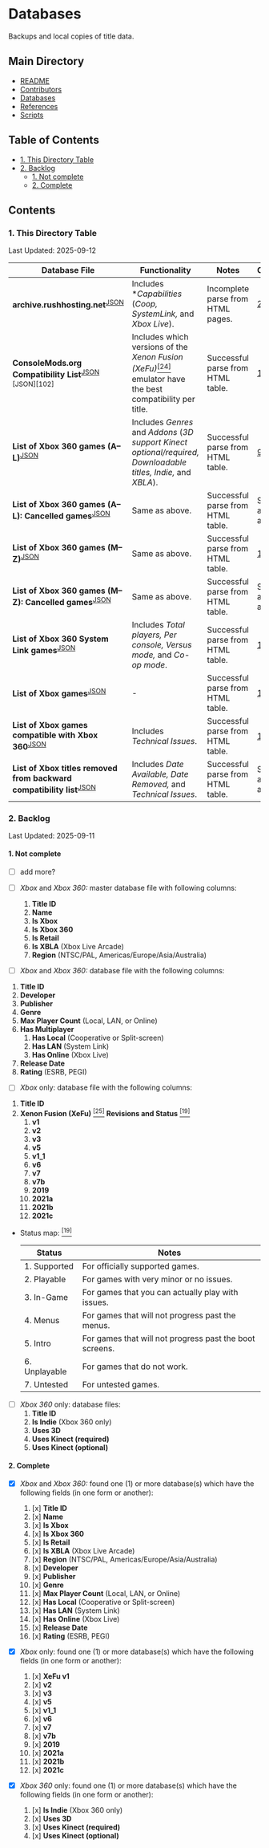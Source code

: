 # Databases
Backups and local copies of title data.

## Main Directory

- [README](../README.md)
- [Contributors](../CONTRIBUTORS.md)
- [Databases](./README.md)
- [References](../REFERENCES.md)
- [Scripts](../scripts/README.md)

## Table of Contents

- [1. This Directory Table](#1-this-directory-table)
- [2. Backlog](#2-backlog)
	- [1. Not complete](#2-not-complete)
	- [2. Complete](#2-complete)

## Contents

### 1. This Directory Table

Last Updated: 2025-09-12

| Database File | Functionality | Notes | Credits |
| - | - | - | - |
| **archive.rushhosting.net**<sup>[JSON][201]</sup> | Includes **Capabilities* (*Coop, SystemLink,* and *Xbox Live*). | Incomplete parse from HTML pages. | [2](../REFERENCES.md#2) |
| **ConsoleMods.org Compatibility List**<sup>[JSON][101] [JSON][102]</sup> | Includes which versions of the *Xenon Fusion (XeFu)*[<sup>\[24\]</sup>](../REFERENCES.md#24) emulator have the best compatibility per title. | Successful parse from HTML table. | [19](../REFERENCES.md#19) |
| **List of Xbox 360 games (A–L)**<sup>[JSON][301]</sup> | Includes *Genres* and *Addons* (*3D support Kinect optional/required, Downloadable titles, Indie,* and *XBLA*). | Successful parse from HTML table. | [9](../REFERENCES.md#9) |
| **List of Xbox 360 games (A–L): Cancelled games**<sup>[JSON][302]</sup> | Same as above. | Successful parse from HTML table. | Same as above. |
| **List of Xbox 360 games (M–Z)**<sup>[JSON][401]</sup> | Same as above. | Successful parse from HTML table. | [10](../REFERENCES.md#10) |
| **List of Xbox 360 games (M–Z): Cancelled games**<sup>[JSON][402]</sup> | Same as above. | Successful parse from HTML table. | Same as above. |
| **List of Xbox 360 System Link games**<sup>[JSON][501]</sup> | Includes *Total players, Per console, Versus mode,* and *Co-op mode*. | Successful parse from HTML table. | [11](../REFERENCES.md#11) |
| **List of Xbox games**<sup>[JSON][601]</sup> | - | Successful parse from HTML table. | [12](../REFERENCES.md#12) |
| **List of Xbox games compatible with Xbox 360**<sup>[JSON][701]</sup> | Includes *Technical Issues*. | Successful parse from HTML table. | [13](../REFERENCES.md#13) |
| **List of Xbox titles removed from backward compatibility list**<sup>[JSON][702]</sup> | Includes *Date Available, Date Removed,* and *Technical Issues*. | Successful parse from HTML table. | Same as above. |

[101]: ./json/consolemods.org_xbox_360_original_xbox_games_compatibility_list_table_6.json

[201]: ./json/archive.rushhosting.net_xbox_360_title_id_list.json

[301]: ./json/wikipedia.org_xbox_360_games_a-l_table_2.json
[302]: ./json/wikipedia.org_xbox_360_games_a-l_table_4.json

[401]: ./json/wikipedia.org_xbox_360_games_m-z_table_2.json
[402]: ./json/wikipedia.org_xbox_360_games_m-z_table_4.json

[501]: ./json/wikipedia.org_xbox_360_system_link_games_table_1.json

[601]: ./json/wikipedia.org_xbox_games_table_1.json

[701]: ./json/wikipedia.org_xbox_games_compatible_with_xbox_360_table_2.json
[702]: ./json/wikipedia.org_xbox_games_compatible_with_xbox_360_table_4.json

### 2. Backlog

Last Updated: 2025-09-11

#### 1. Not complete

- [ ] add more?

- [ ] *Xbox* and *Xbox 360:* master database file with following columns:
	1. **Title ID**
	2. **Name**
	3. **Is Xbox**
	4. **Is Xbox 360**
	5. **Is Retail**
	6. **Is XBLA** (Xbox Live Arcade)
	7. **Region** (NTSC/PAL, Americas/Europe/Asia/Australia)

- [ ]  *Xbox* and *Xbox 360:* database file with the following columns:
1. **Title ID**
2. **Developer**
3. **Publisher**
4. **Genre**
5. **Max Player Count** (Local, LAN, or Online)
6. **Has Multiplayer**
	1. **Has Local** (Cooperative or Split-screen)
	2. **Has LAN** (System Link)
	3. **Has Online** (Xbox Live)
7. **Release Date**
8. **Rating** (ESRB, PEGI)

- [ ] *Xbox* only: database file with the following columns:
1. **Title ID**
2. **Xenon Fusion (XeFu)** [<sup>\[25\]</sup>](../REFERENCES.md#25) **Revisions and Status** [<sup>\[19\]</sup>](../REFERENCES.md#19)
	1. **v1**
	2. **v2**
	3. **v3**
	4. **v5**
	5. **v1_1**
	6. **v6**
	7. **v7**
	8. **v7b**
	9. **2019**
	10. **2021a**
	11. **2021b**
	12. **2021c**

  - Status map: [<sup>\[19\]</sup>](../REFERENCES.md#19)

    | Status | Notes |
    | - | - |
    | 1. Supported  | For officially supported games. |
    | 2. Playable   | For games with very minor or no issues. |
    | 3. In-Game    | For games that you can actually play with issues. |
    | 4. Menus      | For games that will not progress past the menus. |
    | 5. Intro      | For games that will not progress past the boot screens. |
    | 6. Unplayable | For games that do not work. |
    | 7. Untested   | For untested games. |

- [ ] *Xbox 360* only: database files:
	1. **Title ID**
	2. **Is Indie** (Xbox 360 only)
	3. **Uses 3D**
	4. **Uses Kinect (required)**
	5. **Uses Kinect (optional)**

#### 2. Complete

- [x] *Xbox* and *Xbox 360:* found one (1) or more database(s) which have the following fields (in one form or another):
	1.  [x] **Title ID**
	2.  [x] **Name**
	3.  [x] **Is Xbox**
	4.  [x] **Is Xbox 360**
	5.  [x] **Is Retail**
	6.  [x] **Is XBLA** (Xbox Live Arcade)
	7.  [x] **Region** (NTSC/PAL, Americas/Europe/Asia/Australia)
	8.  [x] **Developer**
	9.  [x] **Publisher**
	10. [x] **Genre**
	11. [x] **Max Player Count** (Local, LAN, or Online)
	12. [x] **Has Local** (Cooperative or Split-screen)
	13. [x] **Has LAN** (System Link)
	14. [x] **Has Online** (Xbox Live)
	15. [x] **Release Date**
	16. [x] **Rating** (ESRB, PEGI)

- [x] *Xbox* only: found one (1) or more database(s) which have the following fields (in one form or another):
	1.  [x] **XeFu v1**
	2.  [x] **v2**
	3.  [x] **v3**
	4.  [x] **v5**
	5.  [x] **v1_1**
	6.  [x] **v6**
	7.  [x] **v7**
	8.  [x] **v7b**
	9.  [x] **2019**
	10. [x] **2021a**
	11. [x] **2021b**
	12. [x] **2021c**

- [x] *Xbox 360* only: found one (1) or more database(s) which have the following fields (in one form or another):
	1. [x] **Is Indie** (Xbox 360 only)
	2. [x] **Uses 3D**
	3. [x] **Uses Kinect (required)**
	4. [x] **Uses Kinect (optional)**